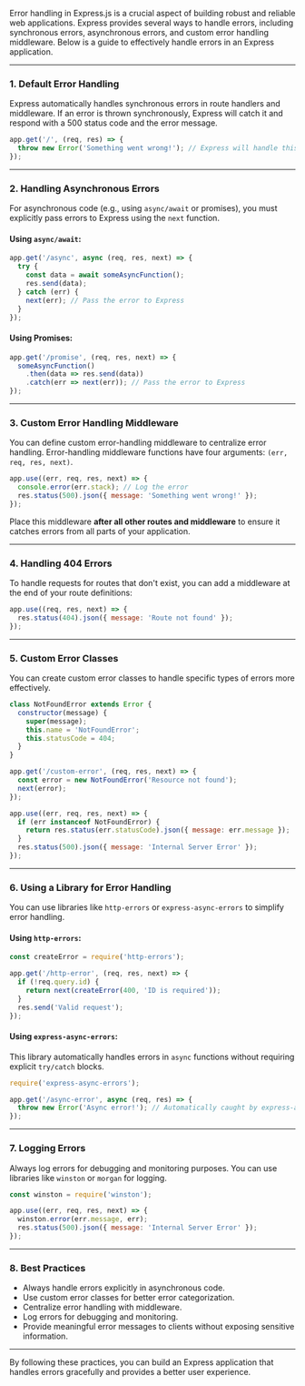 Error handling in Express.js is a crucial aspect of building robust and reliable web applications. Express provides several ways to handle errors, including synchronous errors, asynchronous errors, and custom error handling middleware. Below is a guide to effectively handle errors in an Express application.

---

### 1. **Default Error Handling**
Express automatically handles synchronous errors in route handlers and middleware. If an error is thrown synchronously, Express will catch it and respond with a 500 status code and the error message.

```javascript
app.get('/', (req, res) => {
  throw new Error('Something went wrong!'); // Express will handle this error
});
```

---

### 2. **Handling Asynchronous Errors**
For asynchronous code (e.g., using `async/await` or promises), you must explicitly pass errors to Express using the `next` function.

#### Using `async/await`:
```javascript
app.get('/async', async (req, res, next) => {
  try {
    const data = await someAsyncFunction();
    res.send(data);
  } catch (err) {
    next(err); // Pass the error to Express
  }
});
```

#### Using Promises:
```javascript
app.get('/promise', (req, res, next) => {
  someAsyncFunction()
    .then(data => res.send(data))
    .catch(err => next(err)); // Pass the error to Express
});
```

---

### 3. **Custom Error Handling Middleware**
You can define custom error-handling middleware to centralize error handling. Error-handling middleware functions have four arguments: `(err, req, res, next)`.

```javascript
app.use((err, req, res, next) => {
  console.error(err.stack); // Log the error
  res.status(500).json({ message: 'Something went wrong!' });
});
```

Place this middleware **after all other routes and middleware** to ensure it catches errors from all parts of your application.

---

### 4. **Handling 404 Errors**
To handle requests for routes that don't exist, you can add a middleware at the end of your route definitions:

```javascript
app.use((req, res, next) => {
  res.status(404).json({ message: 'Route not found' });
});
```

---

### 5. **Custom Error Classes**
You can create custom error classes to handle specific types of errors more effectively.

```javascript
class NotFoundError extends Error {
  constructor(message) {
    super(message);
    this.name = 'NotFoundError';
    this.statusCode = 404;
  }
}

app.get('/custom-error', (req, res, next) => {
  const error = new NotFoundError('Resource not found');
  next(error);
});

app.use((err, req, res, next) => {
  if (err instanceof NotFoundError) {
    return res.status(err.statusCode).json({ message: err.message });
  }
  res.status(500).json({ message: 'Internal Server Error' });
});
```

---

### 6. **Using a Library for Error Handling**
You can use libraries like `http-errors` or `express-async-errors` to simplify error handling.

#### Using `http-errors`:
```javascript
const createError = require('http-errors');

app.get('/http-error', (req, res, next) => {
  if (!req.query.id) {
    return next(createError(400, 'ID is required'));
  }
  res.send('Valid request');
});
```

#### Using `express-async-errors`:
This library automatically handles errors in `async` functions without requiring explicit `try/catch` blocks.

```javascript
require('express-async-errors');

app.get('/async-error', async (req, res) => {
  throw new Error('Async error!'); // Automatically caught by express-async-errors
});
```

---

### 7. **Logging Errors**
Always log errors for debugging and monitoring purposes. You can use libraries like `winston` or `morgan` for logging.

```javascript
const winston = require('winston');

app.use((err, req, res, next) => {
  winston.error(err.message, err);
  res.status(500).json({ message: 'Internal Server Error' });
});
```

---

### 8. **Best Practices**
- Always handle errors explicitly in asynchronous code.
- Use custom error classes for better error categorization.
- Centralize error handling with middleware.
- Log errors for debugging and monitoring.
- Provide meaningful error messages to clients without exposing sensitive information.

---

By following these practices, you can build an Express application that handles errors gracefully and provides a better user experience.
